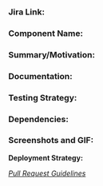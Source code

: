<!---
Each pull request has a Issue Type attached with it.
Issue type can be one of Feature, BugFix, Documentation, Technical, Security.
Add issue type as a labels
-->

### Jira Link:
<!--- Reference the link to story present in Jira:-->
<!-- [Jira](jira_url)  -->

### Component Name:
<!--- Explain what changes or new features/components are introduced.
eg: A new module/plugin/task/feature.
-->

### Summary/Motivation:
<!--- Mention the steps carried out to achieve the change along with the motivation (if any). -->

### Documentation:
<!--- List the documents that were created or updated (if any). -->

### Testing Strategy:
<!--- Mention the major things to test along with the steps to test. -->

### Dependencies:
<!--- Mention any dependencies if present along with any relevant information/links. -->

### Screenshots and GIF:
<!--- For UI/visual changes upload gif and screenshots. Tool for recording gif: http://recordit.co/ -->

**Deployment Strategy:**
<!--- Mention the steps to deploy code along with proper deployment and rollback strategies if some extra steps are needed to be performed. You can list deployment steps as follows:

- Deploy SQS queue. eg: Deploy create-pool-update-sqs
- Deploy Lambda. eg: Deploy user-reset-mfa Lambda
- Deploy SNS Topic eg: Deploy create-demandpool-sns
- Run database migration eg: Create workblock data-store
- Setup ES. eg: Create pool-search data-store
- Update NACL Rules.
- Update permissions stack.
- Update CNM. eg: Update cnm of calendar service
- Update service. eg: Update user-management-service
-->

*[Pull Request Guidelines](https://bitly.com/cf_pullrequests "Pull Request Guidelines")*

